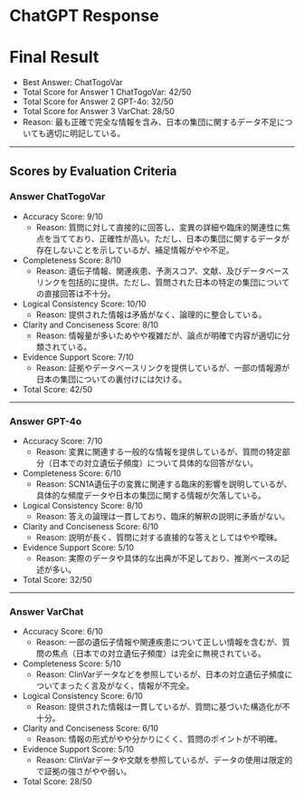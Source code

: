 # ChatGPT Response

# Final Result

- Best Answer: ChatTogoVar
- Total Score for Answer 1 ChatTogoVar: 42/50
- Total Score for Answer 2 GPT-4o: 32/50
- Total Score for Answer 3 VarChat: 28/50
- Reason: 最も正確で完全な情報を含み、日本の集団に関するデータ不足についても適切に明記している。

---

## Scores by Evaluation Criteria

### Answer ChatTogoVar
- Accuracy Score: 9/10
  - Reason: 質問に対して直接的に回答し、変異の詳細や臨床的関連性に焦点を当てており、正確性が高い。ただし、日本の集団に関するデータが存在しないことを示しているが、補足情報がやや不足。
- Completeness Score: 8/10
  - Reason: 遺伝子情報、関連疾患、予測スコア、文献、及びデータベースリンクを包括的に提供。ただし、質問された日本の特定の集団についての直接回答は不十分。
- Logical Consistency Score: 10/10
  - Reason: 提供された情報は矛盾がなく、論理的に整合している。
- Clarity and Conciseness Score: 8/10
  - Reason: 情報量が多いためやや複雑だが、論点が明確で内容が適切に分類されている。
- Evidence Support Score: 7/10
  - Reason: 証拠やデータベースリンクを提供しているが、一部の情報源が日本の集団についての裏付けには欠ける。
- Total Score: 42/50

---

### Answer GPT-4o
- Accuracy Score: 7/10
  - Reason: 変異に関連する一般的な情報を提供しているが、質問の特定部分（日本での対立遺伝子頻度）について具体的な回答がない。
- Completeness Score: 6/10
  - Reason: SCN1A遺伝子の変異に関連する臨床的影響を説明しているが、具体的な頻度データや日本の集団に関する情報が欠落している。
- Logical Consistency Score: 8/10
  - Reason: 答えの論理は一貫しており、臨床的解釈の説明に矛盾がない。
- Clarity and Conciseness Score: 6/10
  - Reason: 説明が長く、質問に対する直接的な答えとしてはやや曖昧。
- Evidence Support Score: 5/10
  - Reason: 実際のデータや具体的な出典が不足しており、推測ベースの記述が多い。
- Total Score: 32/50

---

### Answer VarChat
- Accuracy Score: 6/10
  - Reason: 一部の遺伝子情報や関連疾患について正しい情報を含むが、質問の焦点（日本での対立遺伝子頻度）は完全に無視されている。
- Completeness Score: 5/10
  - Reason: ClinVarデータなどを参照しているが、日本の対立遺伝子頻度についてまったく言及がなく、情報が不完全。
- Logical Consistency Score: 6/10
  - Reason: 提供された情報は一貫しているが、質問に基づいた構造化が不十分。
- Clarity and Conciseness Score: 6/10
  - Reason: 情報の形式がやや分かりにくく、質問のポイントが不明確。
- Evidence Support Score: 5/10
  - Reason: ClinVarデータや文献を参照しているが、データの使用は限定的で証拠の強さがやや弱い。
- Total Score: 28/50